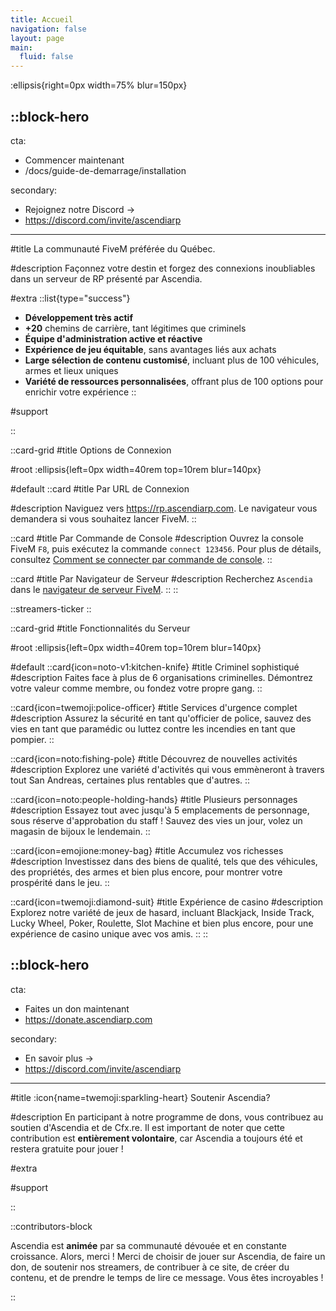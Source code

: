 ```yaml
---
title: Accueil
navigation: false
layout: page
main:
  fluid: false
---
```


:ellipsis{right=0px width=75% blur=150px}

::block-hero
---
cta:

- Commencer maintenant
- /docs/guide-de-demarrage/installation

secondary:

- Rejoignez notre Discord →
- https://discord.com/invite/ascendiarp
---

#title
La communauté FiveM préférée du Québec.

#description
Façonnez votre destin et forgez des connexions inoubliables dans un serveur de RP présenté par Ascendia.

#extra
 ::list{type="success"}
 - **Développement très actif**
 - **+20** chemins de carrière, tant légitimes que criminels
 - **Équipe d'administration active et réactive**
 - **Expérience de jeu équitable**, sans avantages liés aux achats
 - **Large sélection de contenu customisé**, incluant plus de 100 véhicules, armes et lieux uniques
 - **Variété de ressources personnalisées**, offrant plus de 100 options pour enrichir votre expérience
 ::

#support
 <!-- :video-player{src="https://www.youtube.com/watch?v=6bnrcSavylY"} -->
::

::card-grid
#title
Options de Connexion

#root
:ellipsis{left=0px width=40rem top=10rem blur=140px}

#default
::card
#title
Par URL de Connexion

#description
Naviguez vers https://rp.ascendiarp.com. Le navigateur vous demandera si vous souhaitez lancer FiveM.
::

::card
#title
Par Commande de Console
#description
Ouvrez la console FiveM `F8`, puis exécutez la commande `connect 123456`. Pour plus de détails, consultez [Comment se connecter par commande de console](/docs/guide-de-demarrage/comment-se-connecter#par-commande-de-console).
::

::card
#title
Par Navigateur de Serveur
#description
Recherchez `Ascendia` dans le [navigateur de serveur FiveM](https://servers.fivem.net/).
::
::

::streamers-ticker
::

::card-grid
#title
Fonctionnalités du Serveur

#root
:ellipsis{left=0px width=40rem top=10rem blur=140px}

#default
::card{icon=noto-v1:kitchen-knife}
#title
Criminel sophistiqué
#description
Faites face à plus de 6 organisations criminelles. Démontrez votre valeur comme membre, ou fondez votre propre gang.
::

::card{icon=twemoji:police-officer}
#title
Services d'urgence complet
#description
Assurez la sécurité en tant qu'officier de police, sauvez des vies en tant que paramédic ou luttez contre les incendies en tant que pompier.
::

::card{icon=noto:fishing-pole}
#title
Découvrez de nouvelles activités
#description
Explorez une variété d'activités qui vous emmèneront à travers tout San Andreas, certaines plus rentables que d'autres.
::

::card{icon=noto:people-holding-hands}
#title
Plusieurs personnages
#description
Essayez tout avec jusqu'à 5 emplacements de personnage, sous réserve d'approbation du staff ! Sauvez des vies un jour, volez un magasin de bijoux le lendemain.
::

::card{icon=emojione:money-bag}
#title
Accumulez vos richesses
#description
Investissez dans des biens de qualité, tels que des véhicules, des propriétés, des armes et bien plus encore, pour montrer votre prospérité dans le jeu.
::

::card{icon=twemoji:diamond-suit}
#title
Expérience de casino
#description
Explorez notre variété de jeux de hasard, incluant Blackjack, Inside Track, Lucky Wheel, Poker, Roulette, Slot Machine et bien plus encore, pour une expérience de casino unique avec vos amis.
::
::

::block-hero
---
cta:

- Faites un don maintenant
- https://donate.ascendiarp.com

secondary:

- En savoir plus →
- https://discord.com/invite/ascendiarp
---

#title
:icon{name=twemoji:sparkling-heart} Soutenir Ascendia?

#description
En participant à notre programme de dons, vous contribuez au soutien d'Ascendia et de Cfx.re. Il est important de noter que cette contribution est **entièrement volontaire**, car Ascendia a toujours été et restera gratuite pour jouer !

#extra

#support

::

<!-- ::card-grid
#title
Trailers d'Ascendia

#default
::card
#title
Uprising Trailer V3
#description

:video-player{src="https://www.youtube.com/watch?v=6bnrcSavylY"}
::
::card
#title
Uprising Trailer V3
#description

:video-player{src="https://www.youtube.com/watch?v=6bnrcSavylY"}
::
::card
#title
Uprising Trailer V3
#description

:video-player{src="https://www.youtube.com/watch?v=6bnrcSavylY"}
::
::div
:icon{name="noto:film-projector"} Voir plus sur [YouTube](https://www.youtube.com/@ascendiarp).
::
:: -->

::contributors-block

Ascendia est **animée** par sa communauté dévouée et en constante croissance. Alors, merci ! Merci de choisir de jouer sur Ascendia, de faire un don, de soutenir nos streamers, de contribuer à ce site, de créer du contenu, et de prendre le temps de lire ce message. Vous êtes incroyables !

::